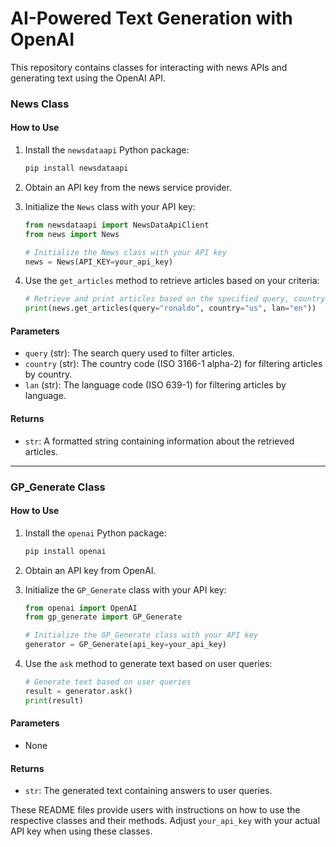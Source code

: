 # AI-Powered Text Generation with OpenAI                                                 

This repository contains classes for interacting with news APIs and generating text using the OpenAI API.


### News Class

#### How to Use

1. Install the `newsdataapi` Python package:

    ```bash
    pip install newsdataapi
    ```

2. Obtain an API key from the news service provider.

3. Initialize the `News` class with your API key:

    ```python
    from newsdataapi import NewsDataApiClient
    from news import News

    # Initialize the News class with your API key
    news = News(API_KEY=your_api_key)
    ```

4. Use the `get_articles` method to retrieve articles based on your criteria:

    ```python
    # Retrieve and print articles based on the specified query, country, and language
    print(news.get_articles(query="ronaldo", country="us", lan="en"))
    ```

#### Parameters

- `query` (str): The search query used to filter articles.
- `country` (str): The country code (ISO 3166-1 alpha-2) for filtering articles by country.
- `lan` (str): The language code (ISO 639-1) for filtering articles by language.

#### Returns

- `str`: A formatted string containing information about the retrieved articles.

---

### GP_Generate Class

#### How to Use

1. Install the `openai` Python package:

    ```bash
    pip install openai
    ```

2. Obtain an API key from OpenAI.

3. Initialize the `GP_Generate` class with your API key:

    ```python
    from openai import OpenAI
    from gp_generate import GP_Generate

    # Initialize the GP_Generate class with your API key
    generator = GP_Generate(api_key=your_api_key)
    ```

4. Use the `ask` method to generate text based on user queries:

    ```python
    # Generate text based on user queries
    result = generator.ask()
    print(result)
    ```

#### Parameters

- None

#### Returns

- `str`: The generated text containing answers to user queries.

These README files provide users with instructions on how to use the respective classes and their methods. Adjust `your_api_key` with your actual API key when using these classes.
